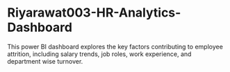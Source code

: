 # Riyarawat003-HR-Analytics-Dashboard
This power BI dashboard explores the key factors contributing to employee attrition, including salary trends, job roles, work experience, and department wise turnover.
